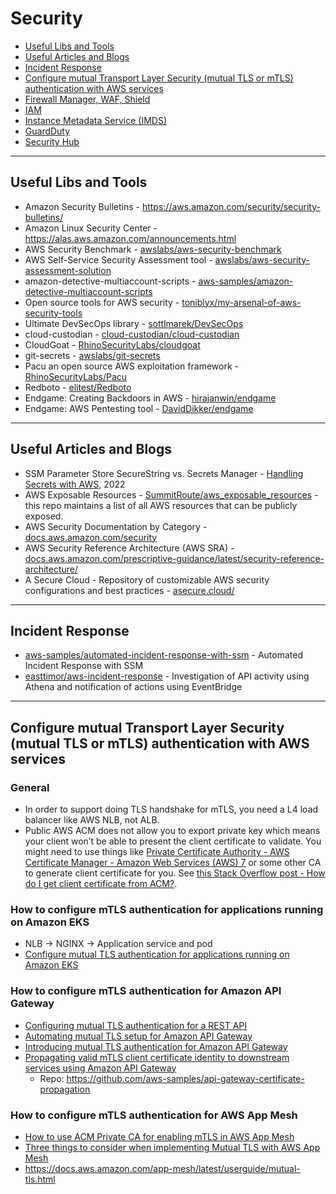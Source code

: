 
# Security

- [Useful Libs and Tools](#useful-libs-and-tools)
- [Useful Articles and Blogs](#useful-articles-and-blogs)
- [Incident Response](#incident-response)
- [Configure mutual Transport Layer Security (mutual TLS or mTLS) authentication with AWS services](#configure-mutual-transport-layer-security-mutual-tls-or-mtls-authentication-with-aws-services)
- [Firewall Manager, WAF, Shield](./WAF-FirewallManager-Shield/README.md)
- [IAM](./IAM/)
- [Instance Metadata Service (IMDS)](./Security/aws_metadata/)
- [GuardDuty](./GuardDuty/)
- [Security Hub](./SecurityHub/)

---
## Useful Libs and Tools

- Amazon Security Bulletins - https://aws.amazon.com/security/security-bulletins/
- Amazon Linux Security Center - https://alas.aws.amazon.com/announcements.html
- AWS Security Benchmark - [awslabs/aws-security-benchmark](https://github.com/awslabs/aws-security-benchmark)
- AWS Self-Service Security Assessment tool - [awslabs/aws-security-assessment-solution](https://github.com/awslabs/aws-security-assessment-solution)
- amazon-detective-multiaccount-scripts - [aws-samples/amazon-detective-multiaccount-scripts](https://github.com/aws-samples/amazon-detective-multiaccount-scripts)
- Open source tools for AWS security - [toniblyx/my-arsenal-of-aws-security-tools](https://github.com/toniblyx/my-arsenal-of-aws-security-tools)
- Ultimate DevSecOps library - [sottlmarek/DevSecOps](https://github.com/sottlmarek/DevSecOps)
- cloud-custodian - [cloud-custodian/cloud-custodian](https://github.com/cloud-custodian/cloud-custodian)
- CloudGoat - [RhinoSecurityLabs/cloudgoat](https://github.com/RhinoSecurityLabs/cloudgoat)
- git-secrets - [awslabs/git-secrets](https://github.com/awslabs/git-secrets)
- Pacu an open source AWS exploitation framework - [RhinoSecurityLabs/Pacu](https://github.com/RhinoSecurityLabs/pacu)
- Redboto - [elitest/Redboto](https://github.com/elitest/Redboto)
- Endgame: Creating Backdoors in AWS - [hirajanwin/endgame](https://github.com/hirajanwin/endgame)
- Endgame: AWS Pentesting tool - [DavidDikker/endgame](https://github.com/DavidDikker/endgame)


---
## Useful Articles and Blogs

- SSM Parameter Store SecureString vs. Secrets Manager - [Handling Secrets with AWS](https://www.lastweekinaws.com/blog/handling-secrets-with-aws/), 2022
- AWS Exposable Resources - [SummitRoute/aws_exposable_resources](https://github.com/SummitRoute/aws_exposable_resources) - this repo maintains a list of all AWS resources that can be publicly exposed.
- AWS Security Documentation by Category - [docs.aws.amazon.com/security](https://docs.aws.amazon.com/security/)
- AWS Security Reference Architecture (AWS SRA) - [docs.aws.amazon.com/prescriptive-guidance/latest/security-reference-architecture/](https://docs.aws.amazon.com/prescriptive-guidance/latest/security-reference-architecture/architecture.html)
- A Secure Cloud - Repository of customizable AWS security configurations and best practices - [asecure.cloud/](https://asecure.cloud/)


---
## Incident Response

- [aws-samples/automated-incident-response-with-ssm](https://github.com/aws-samples/automated-incident-response-with-ssm) - Automated Incident Response with SSM
- [easttimor/aws-incident-response](https://github.com/easttimor/aws-incident-response) - Investigation of API activity using Athena and notification of actions using EventBridge


---
## Configure mutual Transport Layer Security (mutual TLS or mTLS) authentication with AWS services

### General

- In order to support doing TLS handshake for mTLS, you need a L4 load balancer like AWS NLB, not ALB.
- Public AWS ACM does not allow you to export private key which means your client won’t be able to present the client certificate to validate. You might need to use things like [Private Certificate Authority - AWS Certificate Manager - Amazon Web Services (AWS) 7](https://aws.amazon.com/certificate-manager/private-certificate-authority/) or some other CA to generate client certificate for you. See [this Stack Overflow post - How do I get client certificate from ACM?](https://stackoverflow.com/questions/64606582/how-do-i-get-client-certificate-from-acm).

### How to configure mTLS authentication for applications running on Amazon EKS

- NLB → NGINX → Application service and pod
- [Configure mutual TLS authentication for applications running on Amazon EKS](https://docs.aws.amazon.com/prescriptive-guidance/latest/patterns/configure-mutual-tls-authentication-for-applications-running-on-amazon-eks.html)

### How to configure mTLS authentication for Amazon API Gateway

- [Configuring mutual TLS authentication for a REST API](https://docs.aws.amazon.com/apigateway/latest/developerguide/rest-api-mutual-tls.html)
- [Automating mutual TLS setup for Amazon API Gateway](https://aws.amazon.com/blogs/compute/automating-mutual-tls-setup-for-amazon-api-gateway/)
- [Introducing mutual TLS authentication for Amazon API Gateway](https://aws.amazon.com/blogs/compute/introducing-mutual-tls-authentication-for-amazon-api-gateway/)
- [Propagating valid mTLS client certificate identity to downstream services using Amazon API Gateway](https://aws.amazon.com/blogs/compute/propagating-valid-mtls-client-certificate-identity-to-downstream-services-using-amazon-api-gateway/)
    - Repo: https://github.com/aws-samples/api-gateway-certificate-propagation

### How to configure mTLS authentication for AWS App Mesh

- [How to use ACM Private CA for enabling mTLS in AWS App Mesh](https://aws.amazon.com/blogs/security/how-to-use-acm-private-ca-for-enabling-mtls-in-aws-app-mesh/)
- [Three things to consider when implementing Mutual TLS with AWS App Mesh](https://aws.amazon.com/blogs/containers/three-things-to-consider-when-implementing-mutual-tls-with-aws-app-mesh/)
- https://docs.aws.amazon.com/app-mesh/latest/userguide/mutual-tls.html
